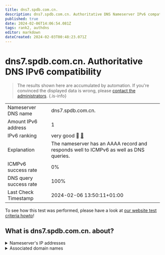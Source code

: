 ```yaml
---
title: dns7.spdb.com.cn.
description: dns7.spdb.com.cn. Authoritative DNS Nameserver IPv6 compatibility
published: true
date: 2024-02-06T14:06:54.081Z
tags: rank2, authdns
editor: markdown
dateCreated: 2024-02-03T00:48:23.071Z
---
```


# dns7.spdb.com.cn. Authoritative DNS IPv6 compatibility

> The results shown here are accumulated by automation. If you're convinced the displayed data is wrong, please [contact the administrators](/howto/chat). 
{.is-info}




|   |   |
| - | - |
| Nameserver DNS name | dns7.spdb.com.cn.
| Amount IPv6 address | 1
| IPv6 ranking | very good :2nd_place_medal: [🔗](/howto/ranking) |
| Explanation | The nameserver has an AAAA record and responds well to ICMPv6 as well as DNS queries. |
| ICMPv6 success rate | 0%|
| DNS query success rate | 100% |
| Last Check Timestamp | 2024-02-06 13:50:11+01:00 |

To see how this test was performed, please have a look at [our website test criteria howto](/howto/testcriteria/authdns)!


## What is dns7.spdb.com.cn. about?




<details>
<summary>Nameserver's IP addresses</summary>

2405:3140:31:51fe::b2

</details>



<details>
<summary>Associated domain names</summary>

www.spdb.com.cn

</details>
